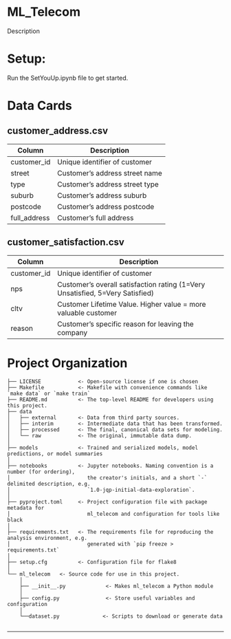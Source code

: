 # ML_Telecom



Description

# Setup:
Run the SetYouUp.ipynb file to get started.

# Data Cards

## customer_address.csv

| Column       | Description                                   |
|--------------|-----------------------------------------------|
| customer_id  | Unique identifier of customer                 |
| street       | Customer’s address street name                |
| type         | Customer’s address street type                |
| suburb       | Customer’s address suburb                     |
| postcode     | Customer’s address postcode                   |
| full_address | Customer’s full address                       |

## customer_satisfaction.csv

| Column      | Description                                                        |
|-------------|--------------------------------------------------------------------|
| customer_id | Unique identifier of customer                                      |
| nps         | Customer’s overall satisfaction rating (1=Very Unsatisfied, 5=Very Satisfied) |
| cltv        | Customer Lifetime Value. Higher value = more valuable customer      |
| reason      | Customer’s specific reason for leaving the company                 |




# Project Organization

```
├── LICENSE            <- Open-source license if one is chosen
├── Makefile           <- Makefile with convenience commands like `make data` or `make train`
├── README.md          <- The top-level README for developers using this project.
├── data
│   ├── external       <- Data from third party sources.
│   ├── interim        <- Intermediate data that has been transformed.
│   ├── processed      <- The final, canonical data sets for modeling.
│   └── raw            <- The original, immutable data dump.
│
├── models             <- Trained and serialized models, model predictions, or model summaries
│
├── notebooks          <- Jupyter notebooks. Naming convention is a number (for ordering),
│                         the creator's initials, and a short `-` delimited description, e.g.
│                         `1.0-jqp-initial-data-exploration`.
│
├── pyproject.toml     <- Project configuration file with package metadata for 
│                         ml_telecom and configuration for tools like black
│
├── requirements.txt   <- The requirements file for reproducing the analysis environment, e.g.
│                         generated with `pip freeze > requirements.txt`
│
├── setup.cfg          <- Configuration file for flake8
│
└── ml_telecom   <- Source code for use in this project.
    │
    ├── __init__.py             <- Makes ml_telecom a Python module
    │
    ├── config.py               <- Store useful variables and configuration
    │
    └──dataset.py              <- Scripts to download or generate data
   
```

--------

